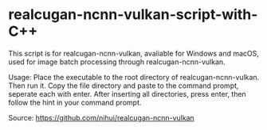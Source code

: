 # realcugan-ncnn-vulkan-script-with-C++
This script is for realcugan-ncnn-vulkan, avaliable for Windows and macOS, used for image batch processing through realcugan-ncnn-vulkan.

Usage: 
Place the executable to the root directory of realcugan-ncnn-vulkan. Then run it.
Copy the file directory and paste to the command prompt, seperate each with enter.
After inserting all directories, press enter, then follow the hint in your command prompt.

Source: https://github.com/nihui/realcugan-ncnn-vulkan
